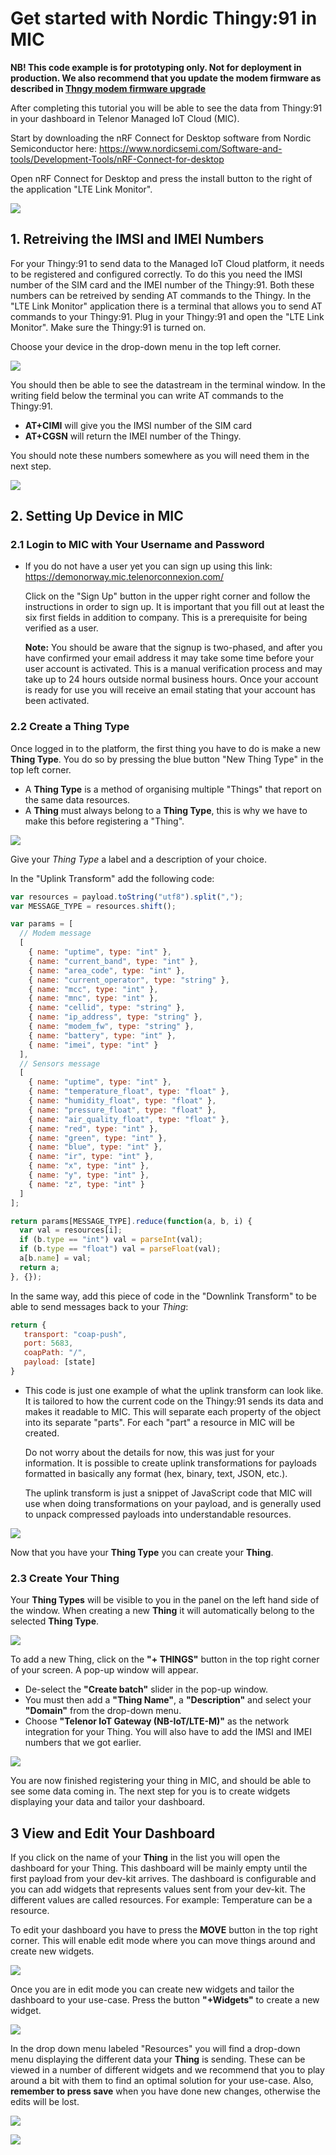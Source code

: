 # Get started with Nordic Thingy:91 in MIC

**NB! This code example is for prototyping only. Not for deployment in production. We also recommend that you update the modem firmware as described in [Thngy modem firmware upgrade](https://github.com/TelenorStartIoT/tutorials/tree/master/08-Thingy-modem-fw-upgrade)**

After completing this tutorial you will be able to see the data from Thingy:91 in your dashboard in Telenor Managed IoT Cloud (MIC).

Start by downloading the nRF Connect for Desktop software from Nordic Semiconductor here: https://www.nordicsemi.com/Software-and-tools/Development-Tools/nRF-Connect-for-desktop

Open nRF Connect for Desktop and press the install button to the right of the application "LTE Link Monitor".

![](https://github.com/TelenorStartIoT/tutorials/blob/master/05-thingy-get-started/assets/1.1-nrf-link-monitor.png)

## 1. Retreiving the IMSI and IMEI Numbers

For your Thingy:91 to send data to the Managed IoT Cloud platform, it needs to be registered and configured correctly. To do this you need the IMSI number of the SIM card and the IMEI number of the Thingy:91. Both these numbers can be retreived by sending AT commands to the Thingy. In the "LTE Link Monitor" application there is a terminal that allows you to send AT commands to your Thingy:91. Plug in your Thingy:91 and open the "LTE Link Monitor". Make sure the Thingy:91 is turned on.

Choose your device in the drop-down menu in the top left corner.

![](https://github.com/TelenorStartIoT/tutorials/blob/master/05-thingy-get-started/assets/1.2-select-device.png)

You should then be able to see the datastream in the terminal window. In the writing field below the terminal you can write AT commands to the Thingy:91.

- **AT+CIMI** will give you the IMSI number of the SIM card
- **AT+CGSN** will return the IMEI number of the Thingy.

You should note these numbers somewhere as you will need them in the next step.

![](https://github.com/TelenorStartIoT/tutorials/blob/master/05-thingy-get-started/assets/1.3-at-commands.png)

## 2. Setting Up Device in MIC

### 2.1 Login to MIC with Your Username and Password

- If you do not have a user yet you can sign up using this link: https://demonorway.mic.telenorconnexion.com/

  Click on the "Sign Up" button in the upper right corner and follow the instructions in order to sign up. It is important that you fill out at least the six first fields in addition to company. This is a prerequisite for being verified as a user.

  **Note:** You should be aware that the signup is two-phased, and after you have confirmed your email address it may take some time before your user account is activated. This is a manual verification process and may take up to 24 hours outside normal business hours. Once your account is ready for use you will receive an email stating that your account has been activated.

### 2.2 Create a Thing Type

Once logged in to the platform, the first thing you have to do is make a new **Thing Type**. You do so by pressing the blue button "New Thing Type" in the top left corner.

- A **Thing Type** is a method of organising multiple "Things" that report on the same data resources.
- A **Thing** must always belong to a **Thing Type**, this is why we have to make this before registering a "Thing".

![](https://github.com/TelenorStartIoT/tutorials/blob/master/05-thingy-get-started/assets/1.4-new-thing-type.PNG)

Give your _Thing Type_ a label and a description of your choice.

In the "Uplink Transform" add the following code:

```javascript
var resources = payload.toString("utf8").split(",");
var MESSAGE_TYPE = resources.shift();

var params = [
  // Modem message
  [
    { name: "uptime", type: "int" },
    { name: "current_band", type: "int" },
    { name: "area_code", type: "int" },
    { name: "current_operator", type: "string" },
    { name: "mcc", type: "int" },
    { name: "mnc", type: "int" },
    { name: "cellid", type: "string" },
    { name: "ip_address", type: "string" },
    { name: "modem_fw", type: "string" },
    { name: "battery", type: "int" },
    { name: "imei", type: "int" }
  ],
  // Sensors message
  [
    { name: "uptime", type: "int" },
    { name: "temperature_float", type: "float" },
    { name: "humidity_float", type: "float" },
    { name: "pressure_float", type: "float" },
    { name: "air_quality_float", type: "float" },
    { name: "red", type: "int" },
    { name: "green", type: "int" },
    { name: "blue", type: "int" },
    { name: "ir", type: "int" },
    { name: "x", type: "int" },
    { name: "y", type: "int" },
    { name: "z", type: "int" }
  ]
];

return params[MESSAGE_TYPE].reduce(function(a, b, i) {
  var val = resources[i];
  if (b.type == "int") val = parseInt(val);
  if (b.type == "float") val = parseFloat(val);
  a[b.name] = val;
  return a;
}, {});
```

In the same way, add this piece of code in the "Downlink Transform" to be able to send messages back to your _Thing_:

```Javascript
return {
   transport: "coap-push",
   port: 5683,
   coapPath: "/",
   payload: [state]
}
```

- This code is just one example of what the uplink transform can look like. It is tailored to how the current code on the Thingy:91 sends its data and makes it readable to MIC. This will separate each property of the object into its separate "parts". For each "part" a resource in MIC will be created.

  Do not worry about the details for now, this was just for your information. It is possible to create uplink transformations for payloads formatted in basically any format (hex, binary, text, JSON, etc.).

  The uplink transform is just a snippet of JavaScript code that MIC will use when doing transformations on your payload, and is generally used to unpack compressed payloads into understandable resources.

![](https://github.com/TelenorStartIoT/tutorials/blob/master/05-thingy-get-started/assets/1.5-thing-type.PNG)

Now that you have your **Thing Type** you can create your **Thing**.

### 2.3 Create Your Thing

Your **Thing Types** will be visible to you in the panel on the left hand side of the window. When creating a new **Thing** it will automatically belong to the selected **Thing Type**.

![](https://github.com/TelenorStartIoT/tutorials/blob/master/05-thingy-get-started/assets/1.6-new-thing.PNG)

To add a new Thing, click on the **"+ THINGS"** button in the top right corner of your screen. A pop-up window will appear.

- De-select the **"Create batch"** slider in the pop-up window.
- You must then add a **"Thing Name"**, a **"Description"** and select your **"Domain"** from the drop-down menu.
- Choose **"Telenor IoT Gateway (NB-IoT/LTE-M)"** as the network integration for your Thing. You will also have to add the IMSI and IMEI numbers that we got earlier.

![](https://github.com/TelenorStartIoT/tutorials/blob/master/05-thingy-get-started/assets/1.7-thing.PNG)

You are now finished registering your thing in MIC, and should be able to see some data coming in. The next step for you is to create widgets displaying your data and tailor your dashboard.

## 3 View and Edit Your Dashboard

If you click on the name of your **Thing** in the list you will open the dashboard for your Thing. This dashboard will be mainly empty until the first payload from your dev-kit arrives. The dashboard is configurable and you can add widgets that represents values sent from your dev-kit. The different values are called resources. For example: Temperature can be a resource.

To edit your dashboard you have to press the **MOVE** button in the top right corner. This will enable edit mode where you can move things around and create new widgets.

![](https://github.com/TelenorStartIoT/tutorials/blob/master/05-thingy-get-started/assets/1.8-move.PNG)

Once you are in edit mode you can create new widgets and tailor the dashboard to your use-case. Press the button **"+Widgets"** to create a new widget.

![](https://github.com/TelenorStartIoT/tutorials/blob/master/05-thingy-get-started/assets/1.9-new-widget.png)

In the drop down menu labeled "Resources" you will find a drop-down menu displaying the different data your **Thing** is sending. These can be viewed in a number of different widgets and we recommend that you to play around a bit with them to find an optimal solution for your use-case. Also, **remember to press save** when you have done new changes, otherwise the edits will be lost.

![](https://github.com/TelenorStartIoT/tutorials/blob/master/05-thingy-get-started/assets/1.10-widget.PNG)

![](https://github.com/TelenorStartIoT/tutorials/blob/master/05-thingy-get-started/assets/1.11-save.png)
